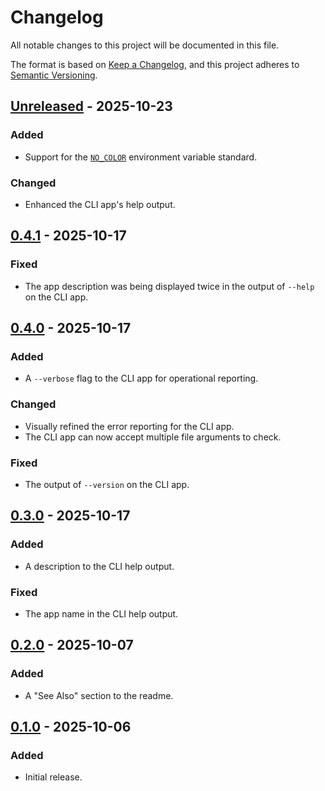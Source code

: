 Changelog
=========

All notable changes to this project will be documented in this file.

The format is based on [Keep a Changelog](https://keepachangelog.com/en/1.1.0/),
and this project adheres to [Semantic Versioning](https://semver.org/spec/v2.0.0.html).

[Unreleased] - 2025-10-23
-------------------------

### Added

- Support for the [`NO_COLOR`](https://no-color.org/) environment variable standard.

### Changed

- Enhanced the CLI app's help output.

[0.4.1] - 2025-10-17
--------------------

### Fixed

- The app description was being displayed twice in the output of `--help` on the CLI app.

[0.4.0] - 2025-10-17
--------------------

### Added

- A `--verbose` flag to the CLI app for operational reporting.

### Changed

- Visually refined the error reporting for the CLI app.
- The CLI app can now accept multiple file arguments to check.

### Fixed

- The output of `--version` on the CLI app.

[0.3.0] - 2025-10-17
--------------------

### Added

- A description to the CLI help output.

### Fixed

- The app name in the CLI help output.

[0.2.0] - 2025-10-07
--------------------

### Added

- A "See Also" section to the readme.

[0.1.0] - 2025-10-06
--------------------

### Added

- Initial release.

[Unreleased]: https://github.com/jbenner-radham/node-is-x/compare/v0.4.1...HEAD
[0.4.1]: https://github.com/jbenner-radham/node-is-x/compare/v0.4.0...v0.4.1
[0.4.0]: https://github.com/jbenner-radham/node-is-x/compare/v0.3.0...v0.4.0
[0.3.0]: https://github.com/jbenner-radham/node-is-x/compare/v0.2.0...v0.3.0
[0.2.0]: https://github.com/jbenner-radham/node-is-x/compare/v0.1.0...v0.2.0
[0.1.0]: https://github.com/jbenner-radham/node-is-x/releases/tag/v0.1.0
